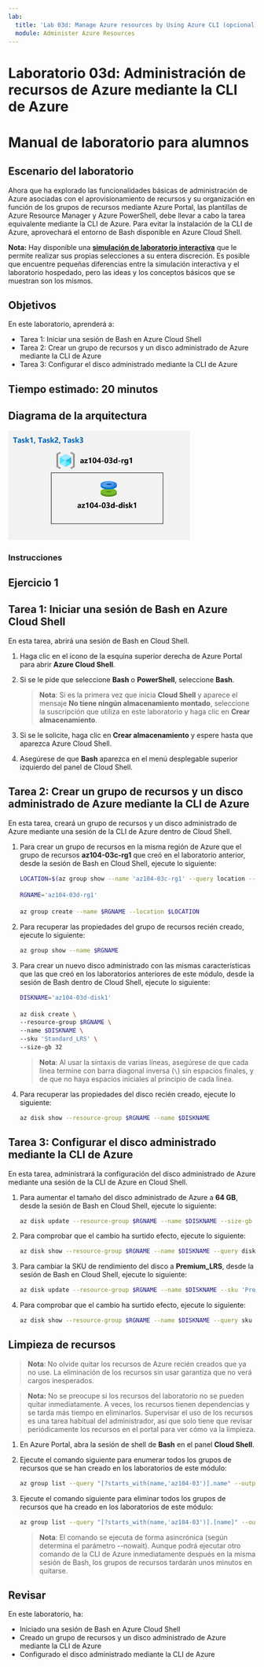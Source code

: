 ```yaml
---
lab:
  title: 'Lab 03d: Manage Azure resources by Using Azure CLI (opcional)'
  module: Administer Azure Resources
---
```


# Laboratorio 03d: Administración de recursos de Azure mediante la CLI de Azure
# Manual de laboratorio para alumnos

## Escenario del laboratorio

Ahora que ha explorado las funcionalidades básicas de administración de Azure asociadas con el aprovisionamiento de recursos y su organización en función de los grupos de recursos mediante Azure Portal, las plantillas de Azure Resource Manager y Azure PowerShell, debe llevar a cabo la tarea equivalente mediante la CLI de Azure. Para evitar la instalación de la CLI de Azure, aprovechará el entorno de Bash disponible en Azure Cloud Shell.

**Nota:** Hay disponible una **[simulación de laboratorio interactiva](https://mslabs.cloudguides.com/guides/AZ-104%20Exam%20Guide%20-%20Microsoft%20Azure%20Administrator%20Exercise%207)** que le permite realizar sus propias selecciones a su entera discreción. Es posible que encuentre pequeñas diferencias entre la simulación interactiva y el laboratorio hospedado, pero las ideas y los conceptos básicos que se muestran son los mismos. 

## Objetivos

En este laboratorio, aprenderá a:

+ Tarea 1: Iniciar una sesión de Bash en Azure Cloud Shell
+ Tarea 2: Crear un grupo de recursos y un disco administrado de Azure mediante la CLI de Azure
+ Tarea 3: Configurar el disco administrado mediante la CLI de Azure

## Tiempo estimado: 20 minutos

## Diagrama de la arquitectura

![imagen](../media/lab03d.png)

### Instrucciones

## Ejercicio 1

## Tarea 1: Iniciar una sesión de Bash en Azure Cloud Shell

En esta tarea, abrirá una sesión de Bash en Cloud Shell. 

1. Haga clic en el icono de la esquina superior derecha de Azure Portal para abrir **Azure Cloud Shell**.

1. Si se le pide que seleccione **Bash** o **PowerShell**, seleccione **Bash**. 

    >**Nota**: Si es la primera vez que inicia **Cloud Shell** y aparece el mensaje **No tiene ningún almacenamiento montado**, seleccione la suscripción que utiliza en este laboratorio y haga clic en **Crear almacenamiento**. 

1. Si se le solicite, haga clic en **Crear almacenamiento** y espere hasta que aparezca Azure Cloud Shell. 

1. Asegúrese de que **Bash** aparezca en el menú desplegable superior izquierdo del panel de Cloud Shell.

## Tarea 2: Crear un grupo de recursos y un disco administrado de Azure mediante la CLI de Azure

En esta tarea, creará un grupo de recursos y un disco administrado de Azure mediante una sesión de la CLI de Azure dentro de Cloud Shell.

1. Para crear un grupo de recursos en la misma región de Azure que el grupo de recursos **az104-03c-rg1** que creó en el laboratorio anterior, desde la sesión de Bash en Cloud Shell, ejecute lo siguiente:

   ```sh
   LOCATION=$(az group show --name 'az104-03c-rg1' --query location --out tsv)

   RGNAME='az104-03d-rg1'

   az group create --name $RGNAME --location $LOCATION
   ```
1. Para recuperar las propiedades del grupo de recursos recién creado, ejecute lo siguiente:

   ```sh
   az group show --name $RGNAME
   ```
1. Para crear un nuevo disco administrado con las mismas características que las que creó en los laboratorios anteriores de este módulo, desde la sesión de Bash dentro de Cloud Shell, ejecute lo siguiente:

   ```sh
   DISKNAME='az104-03d-disk1'

   az disk create \
   --resource-group $RGNAME \
   --name $DISKNAME \
   --sku 'Standard_LRS' \
   --size-gb 32
   ```
    >**Nota**: Al usar la sintaxis de varias líneas, asegúrese de que cada línea termine con barra diagonal inversa (`\`) sin espacios finales, y de que no haya espacios iniciales al principio de cada línea.

1. Para recuperar las propiedades del disco recién creado, ejecute lo siguiente:

   ```sh
   az disk show --resource-group $RGNAME --name $DISKNAME
   ```

## Tarea 3: Configurar el disco administrado mediante la CLI de Azure

En esta tarea, administrará la configuración del disco administrado de Azure mediante una sesión de la CLI de Azure en Cloud Shell. 

1. Para aumentar el tamaño del disco administrado de Azure a **64 GB**, desde la sesión de Bash en Cloud Shell, ejecute lo siguiente:

   ```sh
   az disk update --resource-group $RGNAME --name $DISKNAME --size-gb 64
   ```

1. Para comprobar que el cambio ha surtido efecto, ejecute lo siguiente:

   ```sh
   az disk show --resource-group $RGNAME --name $DISKNAME --query diskSizeGB
   ```

1. Para cambiar la SKU de rendimiento del disco a **Premium_LRS**, desde la sesión de Bash en Cloud Shell, ejecute lo siguiente:

   ```sh
   az disk update --resource-group $RGNAME --name $DISKNAME --sku 'Premium_LRS'
   ```

1. Para comprobar que el cambio ha surtido efecto, ejecute lo siguiente:

   ```sh
   az disk show --resource-group $RGNAME --name $DISKNAME --query sku
   ```

## Limpieza de recursos

 > **Nota**: No olvide quitar los recursos de Azure recién creados que ya no use. La eliminación de los recursos sin usar garantiza que no verá cargos inesperados.

 > **Nota:** No se preocupe si los recursos del laboratorio no se pueden quitar inmediatamente. A veces, los recursos tienen dependencias y se tarda más tiempo en eliminarlos. Supervisar el uso de los recursos es una tarea habitual del administrador, así que solo tiene que revisar periódicamente los recursos en el portal para ver cómo va la limpieza. 

1. En Azure Portal, abra la sesión de shell de **Bash** en el panel **Cloud Shell**.

1. Ejecute el comando siguiente para enumerar todos los grupos de recursos que se han creado en los laboratorios de este módulo:

   ```sh
   az group list --query "[?starts_with(name,'az104-03')].name" --output tsv
   ```

1. Ejecute el comando siguiente para eliminar todos los grupos de recursos que ha creado en los laboratorios de este módulo:

   ```sh
   az group list --query "[?starts_with(name,'az104-03')].[name]" --output tsv | xargs -L1 bash -c 'az group delete --name $0 --no-wait --yes'
   ```

    >**Nota**: El comando se ejecuta de forma asincrónica (según determina el parámetro --nowait). Aunque podrá ejecutar otro comando de la CLI de Azure inmediatamente después en la misma sesión de Bash, los grupos de recursos tardarán unos minutos en quitarse.

## Revisar

En este laboratorio, ha:

- Iniciado una sesión de Bash en Azure Cloud Shell
- Creado un grupo de recursos y un disco administrado de Azure mediante la CLI de Azure
- Configurado el disco administrado mediante la CLI de Azure
